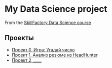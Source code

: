 # My Data Science project

From the [SkillFactory Data Science course](https://skillfactory.ru/courses/data-science)

## Проекты

* [Проект 0, Игра: Угадай число](https://github.com/jamacasi31/Sf-study/tree/main/project_0)
* [Проект 1, Анализ резюме из HeadHunter](https://nbviewer.org/github/jamacasi31/Sf-study/blob/main/Project_1/Project_1.ipynb)
* [Проект 2, ____](___)

